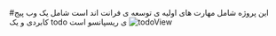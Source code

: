 #این پروژه شامل مهارت های اولیه ی توسعه ی فرانت اند است شامل یک وب پیج کابردی و یک todo ی ریسپانسو است 
![todoView](https://github.com/arsham88881/BasicesSkillHTML-CSS-JS/assets/92040922/cf2e3730-957f-4b4d-9b92-a5a3db72f923)
